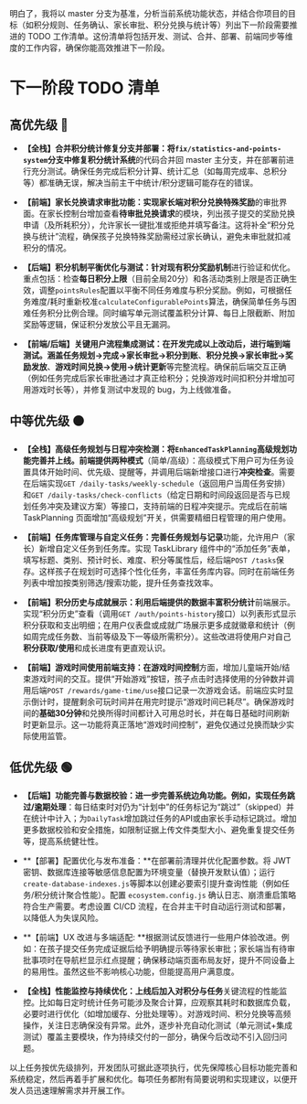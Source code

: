 明白了，我将以 master 分支为基准，分析当前系统功能状态，并结合你项目的目标（如积分规则、任务确认、家长审批、积分兑换与统计等）列出下一阶段需要推进的 TODO 工作清单。这份清单将包括开发、测试、合并、部署、前端同步等维度的工作内容，确保你能高效推进下一阶段。


# 下一阶段 TODO 清单

## 高优先级 🔴

* **【全栈】合并积分统计修复分支并部署：**将`fix/statistics-and-points-system`分支中修复**积分统计系统**的代码合并回 master 主分支，并在部署前进行充分测试。确保任务完成后积分计算、统计汇总（如每周完成率、总积分等）都准确无误，解决当前主干中统计/积分逻辑可能存在的错误。

* **【前端】家长兑换请求审批功能：**实现家长端对**积分兑换特殊奖励**的审批界面。在家长控制台增加查看**待审批兑换请求**的模块，列出孩子提交的奖励兑换申请（及所耗积分），允许家长一键批准或拒绝并填写备注。这将补全“积分兑换与统计”流程，确保孩子兑换特殊奖励需经过家长确认，避免未审批就扣减积分的情况。

* **【后端】积分机制平衡优化与测试：**针对现有**积分奖励机制**进行验证和优化。重点包括：检查**每日积分上限**（目前全局20分）和各活动类别上限是否正确生效，调整`pointsRules`配置以平衡不同任务难度与积分奖励。例如，可根据任务难度/耗时重新校准`calculateConfigurablePoints`算法，确保简单任务与困难任务积分比例合理。同时编写单元测试覆盖积分计算、每日上限截断、附加奖励等逻辑，保证积分发放公平且无漏洞。

* **【前端/后端】关键用户流程集成测试：**在开发完成以上改动后，进行端到端测试。涵盖**任务规划->完成->家长审批->积分到账**、**积分兑换->家长审批->奖励发放**、**游戏时间兑换->使用->统计更新**等完整流程。确保前后端交互正确（例如任务完成后家长审批通过才真正给积分；兑换游戏时间扣积分并增加可用游戏时长等），并修复测试中发现的 bug，为上线做准备。

## 中等优先级 🟠

* **【全栈】高级任务规划与日程冲突检测：**将`EnhancedTaskPlanning`高级规划功能完善并上线。前端提供**两种模式**（简单/高级）：高级模式下用户可为任务设置具体开始时间、优先级、提醒等，并调用后端新增接口进行**冲突检查**。需要在后端实现`GET /daily-tasks/weekly-schedule`（返回用户当周任务安排）和`GET /daily-tasks/check-conflicts`（给定日期和时间段返回是否与已规划任务冲突及建议方案）等接口，支持前端的日程冲突提示。完成后在前端 TaskPlanning 页面增加“高级规划”开关，供需要精细日程管理的用户使用。

* **【前端】任务库管理与自定义任务：**完善**任务规划与记录**功能，允许用户（家长）新增自定义任务到任务库。实现 TaskLibrary 组件中的“添加任务”表单，填写标题、类别、预计时长、难度、积分等属性后，经后端`POST /tasks`保存。这样孩子在规划时可选择个性化任务，丰富任务库内容。同时在前端任务列表中增加按类别筛选/搜索功能，提升任务查找效率。

* **【前端】积分历史与成就展示：**利用后端提供的数据丰富**积分统计**前端展示。实现“积分历史”查看（调用`GET /auth/points-history`接口）以列表形式显示积分获取和支出明细；在用户仪表盘或成就广场展示更多成就徽章和统计（例如周完成任务数、当前等级及下一等级所需积分）。这些改进将使用户对自己**积分获取/使用**和成长进度有更直观认识。

* **【前端】游戏时间使用前端支持：**在**游戏时间控制**方面，增加儿童端开始/结束游戏时间的交互。提供“开始游戏”按钮，孩子点击时选择使用的分钟数并调用后端`POST /rewards/game-time/use`接口记录一次游戏会话。前端应实时显示倒计时，提醒剩余可玩时间并在用完时提示“游戏时间已耗尽”。确保游戏时间的**基础30分钟**和兑换所得时间都计入可用总时长，并在每日基础时间刷新时更新显示。这一功能将真正落地“游戏时间控制”，避免仅通过兑换而缺少实际使用监管。

## 低优先级 🟢

* **【后端】功能完善与数据校验：**进一步完善系统边角功能。例如，实现**任务跳过/逾期处理**：每日结束时对仍为“计划中”的任务标记为“跳过”（skipped）并在统计中计入；为`DailyTask`增加跳过任务的API或由家长手动标记跳过。增加更多数据校验和安全措施，如限制证据上传文件类型大小、避免重复提交任务等，提高系统健壮性。

* \*\*【部署】配置优化与发布准备：\*\*在部署前清理并优化配置参数。将 JWT 密钥、数据库连接等敏感信息配置为环境变量（替换开发默认值）；运行`create-database-indexes.js`等脚本以创建必要索引提升查询性能（例如任务/积分统计聚合性能）。配置 `ecosystem.config.js` 确认日志、崩溃重启策略符合生产需要。考虑设置 CI/CD 流程，在合并主干时自动运行测试和部署，以降低人为失误风险。

* \*\*【前端】UX 改进与多端适配: \*\*根据测试反馈进行一些用户体验改进。例如：在孩子提交任务完成证据后给予明确提示等待家长审批；家长端当有待审批事项时在导航栏显示红点提醒；确保移动端页面布局友好，提升不同设备上的易用性。虽然这些不影响核心功能，但能提高用户满意度。

* **【全栈】性能监控与持续优化：**上线后加入对**积分与任务**关键流程的性能监控。比如每日定时统计任务可能涉及聚合计算，应观察其耗时和数据库负载，必要时进行优化（如增加缓存、分批处理等）。对游戏时间、积分兑换等高频操作，关注日志确保没有异常。此外，逐步补充自动化测试（单元测试+集成测试）覆盖主要模块，作为持续交付的一部分，确保今后改动不引入回归问题。

以上任务按优先级排列，开发团队可据此逐项执行，优先保障核心目标功能完善和系统稳定，然后再着手扩展和优化。每项任务都附有简要说明和实现建议，以便开发人员迅速理解需求并开展工作。
